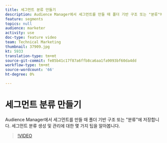 ```yaml
---
title: 세그먼트 분류 만들기
description: Audience Manager에서 세그먼트를 만들 때 폴더 기반 구조 또는 "분류"에 저장합니다. 세그먼트 분류 생성 및 관리에 대한 몇 가지 팁을 알아봅니다.
feature: segments
topics: null
audience: marketer
activity: use
doc-type: feature video
team: Technical Marketing
thumbnail: 37909.jpg
kt: 5933
translation-type: tm+mt
source-git-commit: fe85b41c17f87a6ffb8ca6aa1fa9093bf60da4dd
workflow-type: tm+mt
source-wordcount: '66'
ht-degree: 0%

---
```



# 세그먼트 분류 만들기

Audience Manager에서 세그먼트를 만들 때 폴더 기반 구조 또는 &quot;분류&quot;에 저장합니다. 세그먼트 분류 생성 및 관리에 대한 몇 가지 팁을 알아봅니다.

>[!VIDEO](https://video.tv.adobe.com/v/37909/?quality=12&learn=on)
